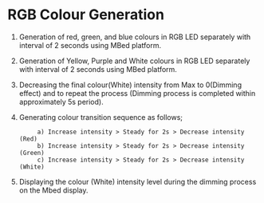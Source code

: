 # RGB Colour Generation
1) Generation of red, green, and blue colours in RGB LED separately with interval of 2 seconds using MBed platform.

2) Generation of Yellow, Purple and White colours in RGB LED separately with interval of 2 seconds using MBed platform.

3) Decreasing the final colour(White) intensity from Max to 0(Dimming effect) and to repeat the process (Dimming process is completed within approximately 5s period).

4) Generating  colour transition sequence as follows;

            a) Increase intensity > Steady for 2s > Decrease intensity (Red) 
            b) Increase intensity > Steady for 2s > Decrease intensity (Green) 
            c) Increase intensity > Steady for 2s > Decrease intensity (White)

 5) Displaying the colour (White) intensity level during the dimming process on the Mbed display.
